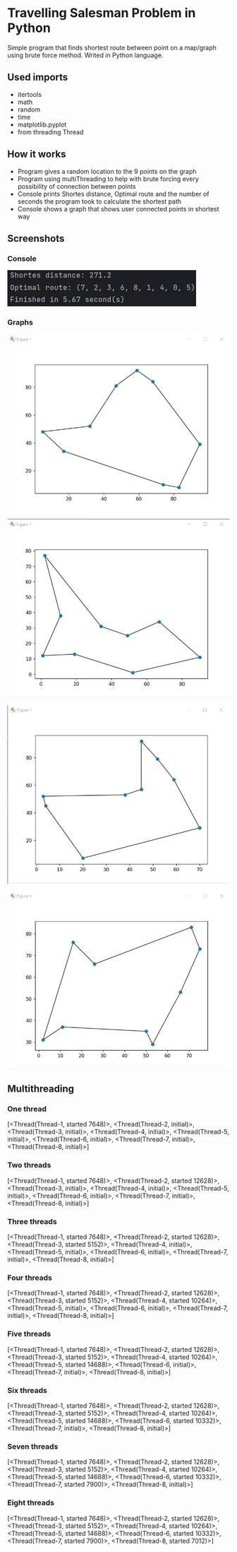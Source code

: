 
# Travelling Salesman Problem in Python

Simple program that finds shortest route between point on a map/graph using brute force method. Writed in Python language.



## Used imports

- itertools
- math
- random
- time
- matplotlib.pyplot
- from threading Thread

## How it works

- Program gives a random location to the 9 points on the graph
- Program using multiThreading to help with brute forcing every possibility of connection between points
- Console prints Shortes distance, Optimal route and the number of seconds the program took to calculate the shortest path
- Console shows a graph that shows user connected points in shortest way



## Screenshots

### Console
![console](https://github.com/janFranczakk/travellingSalesmanProblem_Python/blob/main/Screenshots/ecf340de7c04279ffcb526c3c15742c4.png?raw=true)

### Graphs
![firstGraph](https://github.com/janFranczakk/travellingSalesmanProblem_Python/blob/main/Screenshots/0378de38b6fb563fa5f9113d6e48a415.png?raw=true)

![secondGraph](https://github.com/janFranczakk/travellingSalesmanProblem_Python/blob/main/Screenshots/4508801cdbeed09d4238c1531669856e.png?raw=true)

![thirdGraph](https://github.com/janFranczakk/travellingSalesmanProblem_Python/blob/main/Screenshots/b10ef715242056a128b8e4f1527cfa76.png?raw=true)

![fourthGraph](https://github.com/janFranczakk/travellingSalesmanProblem_Python/blob/main/Screenshots/d81255279b2f7c03a3d25c7e0b6bf651.png?raw=true)

## Multithreading
### One thread
[<Thread(Thread-1, started 7648)>, <Thread(Thread-2, initial)>, <Thread(Thread-3, initial)>, <Thread(Thread-4, initial)>, <Thread(Thread-5, initial)>, <Thread(Thread-6, initial)>, <Thread(Thread-7, initial)>, <Thread(Thread-8, initial)>]
### Two threads
[<Thread(Thread-1, started 7648)>, <Thread(Thread-2, started 12628)>, <Thread(Thread-3, initial)>, <Thread(Thread-4, initial)>, <Thread(Thread-5, initial)>, <Thread(Thread-6, initial)>, <Thread(Thread-7, initial)>, <Thread(Thread-8, initial)>]
### Three threads
[<Thread(Thread-1, started 7648)>, <Thread(Thread-2, started 12628)>, <Thread(Thread-3, started 5152)>, <Thread(Thread-4, initial)>, <Thread(Thread-5, initial)>, <Thread(Thread-6, initial)>, <Thread(Thread-7, initial)>, <Thread(Thread-8, initial)>]
### Four threads
[<Thread(Thread-1, started 7648)>, <Thread(Thread-2, started 12628)>, <Thread(Thread-3, started 5152)>, <Thread(Thread-4, started 10264)>, <Thread(Thread-5, initial)>, <Thread(Thread-6, initial)>, <Thread(Thread-7, initial)>, <Thread(Thread-8, initial)>]
### Five threads
[<Thread(Thread-1, started 7648)>, <Thread(Thread-2, started 12628)>, <Thread(Thread-3, started 5152)>, <Thread(Thread-4, started 10264)>, <Thread(Thread-5, started 14688)>, <Thread(Thread-6, initial)>, <Thread(Thread-7, initial)>, <Thread(Thread-8, initial)>]
### Six threads
[<Thread(Thread-1, started 7648)>, <Thread(Thread-2, started 12628)>, <Thread(Thread-3, started 5152)>, <Thread(Thread-4, started 10264)>, <Thread(Thread-5, started 14688)>, <Thread(Thread-6, started 10332)>, <Thread(Thread-7, initial)>, <Thread(Thread-8, initial)>]
### Seven threads
[<Thread(Thread-1, started 7648)>, <Thread(Thread-2, started 12628)>, <Thread(Thread-3, started 5152)>, <Thread(Thread-4, started 10264)>, <Thread(Thread-5, started 14688)>, <Thread(Thread-6, started 10332)>, <Thread(Thread-7, started 7900)>, <Thread(Thread-8, initial)>]
### Eight threads
[<Thread(Thread-1, started 7648)>, <Thread(Thread-2, started 12628)>, <Thread(Thread-3, started 5152)>, <Thread(Thread-4, started 10264)>, <Thread(Thread-5, started 14688)>, <Thread(Thread-6, started 10332)>, <Thread(Thread-7, started 7900)>, <Thread(Thread-8, started 7012)>]

